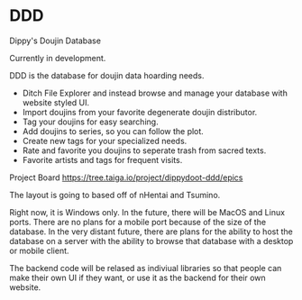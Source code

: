 # DDD
Dippy's Doujin Database

Currently in development.

DDD is the database for doujin data hoarding needs. 
* Ditch File Explorer and instead browse and manage your database with website styled UI. 
* Import doujins from your favorite degenerate doujin distributor. 
* Tag your doujins for easy searching. 
* Add doujins to series, so you can follow the plot. 
* Create new tags for your specialized needs. 
* Rate and favorite you doujins to seperate trash from sacred texts. 
* Favorite artists and tags for frequent visits.

Project Board
https://tree.taiga.io/project/dippydoot-ddd/epics

The layout is going to based off of nHentai and Tsumino.

Right now, it is Windows only. In the future, there will be MacOS and Linux ports.
There are no plans for a mobile port because of the size of the database. In the very distant future, there are plans for the ability to host the database on a server with the ability to browse that database with a desktop or mobile client.

The backend code will be relased as indiviual libraries so that people can make their own UI if they want, or use it as the backend for their own website.

